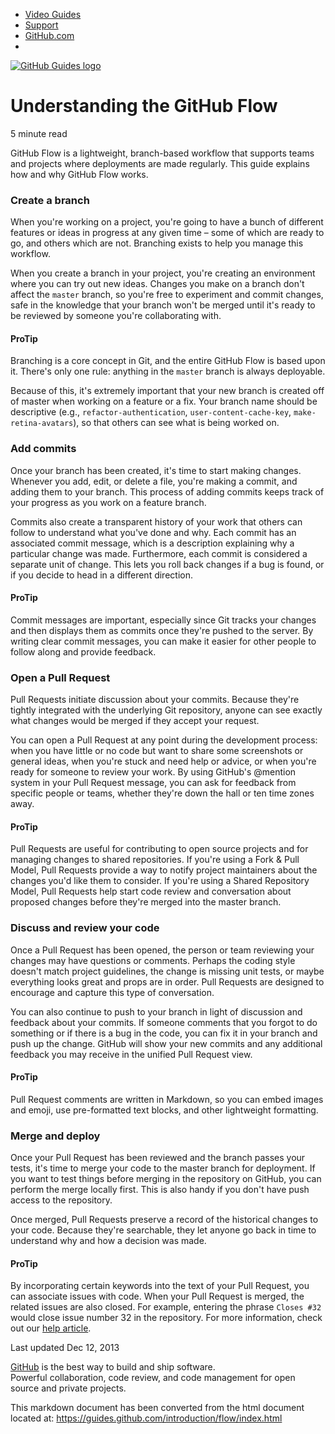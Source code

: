 -   [Video Guides](https://www.youtube.com/githubguides)
-   [Support](https://github.com/support)
-   [GitHub.com](https://github.com)
-   [](/feed/index.xml)

[![GitHub Guides logo](/images/logo@2x.png)](/)

Understanding the GitHub Flow
=============================

5 minute read

GitHub Flow is a lightweight, branch-based workflow that supports teams
and projects where deployments are made regularly. This guide explains
how and why GitHub Flow works.

### Create a branch

When you're working on a project, you're going to have a bunch of
different features or ideas in progress at any given time – some of
which are ready to go, and others which are not. Branching exists to
help you manage this workflow.

When you create a branch in your project, you're creating an environment
where you can try out new ideas. Changes you make on a branch don't
affect the `master` branch, so you're free to experiment and commit
changes, safe in the knowledge that your branch won't be merged until
it's ready to be reviewed by someone you're collaborating with.

#### ProTip

Branching is a core concept in Git, and the entire GitHub Flow is based
upon it. There's only one rule: anything in the `master` branch is
always deployable.

Because of this, it's extremely important that your new branch is
created off of master when working on a feature or a fix. Your branch
name should be descriptive (e.g., `refactor-authentication`,
`user-content-cache-key`, `make-retina-avatars`), so that others can see
what is being worked on.

### Add commits

Once your branch has been created, it's time to start making changes.
Whenever you add, edit, or delete a file, you're making a commit, and
adding them to your branch. This process of adding commits keeps track
of your progress as you work on a feature branch.

Commits also create a transparent history of your work that others can
follow to understand what you've done and why. Each commit has an
associated commit message, which is a description explaining why a
particular change was made. Furthermore, each commit is considered a
separate unit of change. This lets you roll back changes if a bug is
found, or if you decide to head in a different direction.

#### ProTip

Commit messages are important, especially since Git tracks your changes
and then displays them as commits once they're pushed to the server. By
writing clear commit messages, you can make it easier for other people
to follow along and provide feedback.

### Open a Pull Request

Pull Requests initiate discussion about your commits. Because they're
tightly integrated with the underlying Git repository, anyone can see
exactly what changes would be merged if they accept your request.

You can open a Pull Request at any point during the development process:
when you have little or no code but want to share some screenshots or
general ideas, when you're stuck and need help or advice, or when you're
ready for someone to review your work. By using GitHub's @mention system
in your Pull Request message, you can ask for feedback from specific
people or teams, whether they're down the hall or ten time zones away.

#### ProTip

Pull Requests are useful for contributing to open source projects and
for managing changes to shared repositories. If you're using a Fork &
Pull Model, Pull Requests provide a way to notify project maintainers
about the changes you'd like them to consider. If you're using a Shared
Repository Model, Pull Requests help start code review and conversation
about proposed changes before they're merged into the master branch.

### Discuss and review your code

Once a Pull Request has been opened, the person or team reviewing your
changes may have questions or comments. Perhaps the coding style doesn't
match project guidelines, the change is missing unit tests, or maybe
everything looks great and props are in order. Pull Requests are
designed to encourage and capture this type of conversation.

You can also continue to push to your branch in light of discussion and
feedback about your commits. If someone comments that you forgot to do
something or if there is a bug in the code, you can fix it in your
branch and push up the change. GitHub will show your new commits and any
additional feedback you may receive in the unified Pull Request view.

#### ProTip

Pull Request comments are written in Markdown, so you can embed images
and emoji, use pre-formatted text blocks, and other lightweight
formatting.

### Merge and deploy

Once your Pull Request has been reviewed and the branch passes your
tests, it's time to merge your code to the master branch for deployment.
If you want to test things before merging in the repository on GitHub,
you can perform the merge locally first. This is also handy if you don't
have push access to the repository.

Once merged, Pull Requests preserve a record of the historical changes
to your code. Because they're searchable, they let anyone go back in
time to understand why and how a decision was made.

#### ProTip

By incorporating certain keywords into the text of your Pull Request,
you can associate issues with code. When your Pull Request is merged,
the related issues are also closed. For example, entering the phrase
`Closes #32` would close issue number 32 in the repository. For more
information, check out our [help
article](https://help.github.com/articles/closing-issues-via-commit-messages).

[](# "Previous") [](# "Next")

Last updated Dec 12, 2013

[GitHub](https://github.com) is the best way to build and ship
software.\
 Powerful collaboration, code review, and code management for open
source and private projects.

This markdown document has been converted from the html document located at:
https://guides.github.com/introduction/flow/index.html
